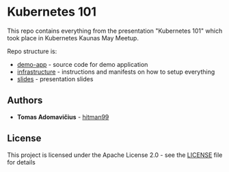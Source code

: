 # Kubernetes 101

This repo contains everything from the presentation "Kubernetes 101" which took place in  Kubernetes Kaunas May Meetup.

Repo structure is:

*  [demo-app](./demo-app) - source code for demo application
*  [infrastructure](./infrastructure) - instructions and manifests on how to setup everything
*  [slides](./slides) - presentation slides


## Authors

* **Tomas Adomavičius** - [hitman99](https://github.com/hitman99)

## License

This project is licensed under the Apache License 2.0 - see the [LICENSE](LICENSE) file for details

